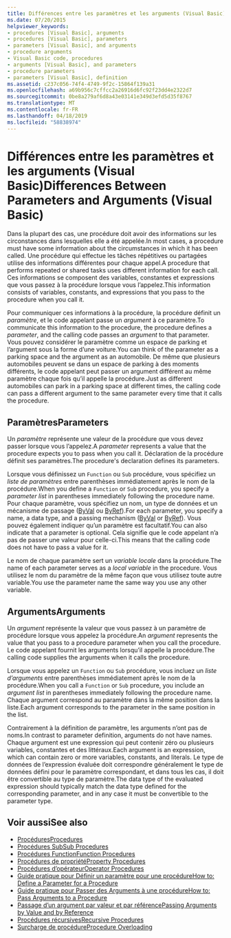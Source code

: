 ```yaml
---
title: Différences entre les paramètres et les arguments (Visual Basic)
ms.date: 07/20/2015
helpviewer_keywords:
- procedures [Visual Basic], arguments
- procedures [Visual Basic], parameters
- parameters [Visual Basic], and arguments
- procedure arguments
- Visual Basic code, procedures
- arguments [Visual Basic], and parameters
- procedure parameters
- parameters [Visual Basic], definition
ms.assetid: c237c056-74f4-4749-9f2c-15864f139a31
ms.openlocfilehash: a69b956c7cffcc2a26916d6fc92f23dd4e2322d7
ms.sourcegitcommit: 0be8a279af6d8a43e03141e349d3efd5d35f8767
ms.translationtype: MT
ms.contentlocale: fr-FR
ms.lasthandoff: 04/18/2019
ms.locfileid: "58838974"
---
```

# <a name="differences-between-parameters-and-arguments-visual-basic"></a><span data-ttu-id="d6a31-102">Différences entre les paramètres et les arguments (Visual Basic)</span><span class="sxs-lookup"><span data-stu-id="d6a31-102">Differences Between Parameters and Arguments (Visual Basic)</span></span>
<span data-ttu-id="d6a31-103">Dans la plupart des cas, une procédure doit avoir des informations sur les circonstances dans lesquelles elle a été appelée.</span><span class="sxs-lookup"><span data-stu-id="d6a31-103">In most cases, a procedure must have some information about the circumstances in which it has been called.</span></span> <span data-ttu-id="d6a31-104">Une procédure qui effectue les tâches répétitives ou partagées utilise des informations différentes pour chaque appel.</span><span class="sxs-lookup"><span data-stu-id="d6a31-104">A procedure that performs repeated or shared tasks uses different information for each call.</span></span> <span data-ttu-id="d6a31-105">Ces informations se composent des variables, constantes et expressions que vous passez à la procédure lorsque vous l’appelez.</span><span class="sxs-lookup"><span data-stu-id="d6a31-105">This information consists of variables, constants, and expressions that you pass to the procedure when you call it.</span></span>  
  
 <span data-ttu-id="d6a31-106">Pour communiquer ces informations à la procédure, la procédure définit un *paramètre*, et le code appelant passe un *argument* à ce paramètre.</span><span class="sxs-lookup"><span data-stu-id="d6a31-106">To communicate this information to the procedure, the procedure defines a *parameter*, and the calling code passes an *argument* to that parameter.</span></span> <span data-ttu-id="d6a31-107">Vous pouvez considérer le paramètre comme un espace de parking et l’argument sous la forme d’une voiture.</span><span class="sxs-lookup"><span data-stu-id="d6a31-107">You can think of the parameter as a parking space and the argument as an automobile.</span></span> <span data-ttu-id="d6a31-108">De même que plusieurs automobiles peuvent se dans un espace de parking à des moments différents, le code appelant peut passer un argument différent au même paramètre chaque fois qu’il appelle la procédure.</span><span class="sxs-lookup"><span data-stu-id="d6a31-108">Just as different automobiles can park in a parking space at different times, the calling code can pass a different argument to the same parameter every time that it calls the procedure.</span></span>  
  
## <a name="parameters"></a><span data-ttu-id="d6a31-109">Paramètres</span><span class="sxs-lookup"><span data-stu-id="d6a31-109">Parameters</span></span>  
 <span data-ttu-id="d6a31-110">Un *paramètre* représente une valeur de la procédure que vous devez passer lorsque vous l’appelez.</span><span class="sxs-lookup"><span data-stu-id="d6a31-110">A *parameter* represents a value that the procedure expects you to pass when you call it.</span></span> <span data-ttu-id="d6a31-111">Déclaration de la procédure définit ses paramètres.</span><span class="sxs-lookup"><span data-stu-id="d6a31-111">The procedure's declaration defines its parameters.</span></span>  
  
 <span data-ttu-id="d6a31-112">Lorsque vous définissez un `Function` ou `Sub` procédure, vous spécifiez un *liste de paramètres* entre parenthèses immédiatement après le nom de la procédure.</span><span class="sxs-lookup"><span data-stu-id="d6a31-112">When you define a `Function` or `Sub` procedure, you specify a *parameter list* in parentheses immediately following the procedure name.</span></span> <span data-ttu-id="d6a31-113">Pour chaque paramètre, vous spécifiez un nom, un type de données et un mécanisme de passage ([ByVal](../../../../visual-basic/language-reference/modifiers/byval.md) ou [ByRef](../../../../visual-basic/language-reference/modifiers/byref.md)).</span><span class="sxs-lookup"><span data-stu-id="d6a31-113">For each parameter, you specify a name, a data type, and a passing mechanism ([ByVal](../../../../visual-basic/language-reference/modifiers/byval.md) or [ByRef](../../../../visual-basic/language-reference/modifiers/byref.md)).</span></span> <span data-ttu-id="d6a31-114">Vous pouvez également indiquer qu’un paramètre est facultatif.</span><span class="sxs-lookup"><span data-stu-id="d6a31-114">You can also indicate that a parameter is optional.</span></span> <span data-ttu-id="d6a31-115">Cela signifie que le code appelant n’a pas de passer une valeur pour celle-ci.</span><span class="sxs-lookup"><span data-stu-id="d6a31-115">This means that the calling code does not have to pass a value for it.</span></span>  
  
 <span data-ttu-id="d6a31-116">Le nom de chaque paramètre sert un *variable locale* dans la procédure.</span><span class="sxs-lookup"><span data-stu-id="d6a31-116">The name of each parameter serves as a *local variable* in the procedure.</span></span> <span data-ttu-id="d6a31-117">Vous utilisez le nom du paramètre de la même façon que vous utilisez toute autre variable.</span><span class="sxs-lookup"><span data-stu-id="d6a31-117">You use the parameter name the same way you use any other variable.</span></span>  
  
## <a name="arguments"></a><span data-ttu-id="d6a31-118">Arguments</span><span class="sxs-lookup"><span data-stu-id="d6a31-118">Arguments</span></span>  
 <span data-ttu-id="d6a31-119">Un *argument* représente la valeur que vous passez à un paramètre de procédure lorsque vous appelez la procédure.</span><span class="sxs-lookup"><span data-stu-id="d6a31-119">An *argument* represents the value that you pass to a procedure parameter when you call the procedure.</span></span> <span data-ttu-id="d6a31-120">Le code appelant fournit les arguments lorsqu’il appelle la procédure.</span><span class="sxs-lookup"><span data-stu-id="d6a31-120">The calling code supplies the arguments when it calls the procedure.</span></span>  
  
 <span data-ttu-id="d6a31-121">Lorsque vous appelez un `Function` ou `Sub` procédure, vous incluez un *liste d’arguments* entre parenthèses immédiatement après le nom de la procédure.</span><span class="sxs-lookup"><span data-stu-id="d6a31-121">When you call a `Function` or `Sub` procedure, you include an *argument list* in parentheses immediately following the procedure name.</span></span> <span data-ttu-id="d6a31-122">Chaque argument correspond au paramètre dans la même position dans la liste.</span><span class="sxs-lookup"><span data-stu-id="d6a31-122">Each argument corresponds to the parameter in the same position in the list.</span></span>  
  
 <span data-ttu-id="d6a31-123">Contrairement à la définition de paramètre, les arguments n’ont pas de noms.</span><span class="sxs-lookup"><span data-stu-id="d6a31-123">In contrast to parameter definition, arguments do not have names.</span></span> <span data-ttu-id="d6a31-124">Chaque argument est une expression qui peut contenir zéro ou plusieurs variables, constantes et des littéraux.</span><span class="sxs-lookup"><span data-stu-id="d6a31-124">Each argument is an expression, which can contain zero or more variables, constants, and literals.</span></span> <span data-ttu-id="d6a31-125">Le type de données de l’expression évaluée doit correspondre généralement le type de données défini pour le paramètre correspondant, et dans tous les cas, il doit être convertible au type de paramètre.</span><span class="sxs-lookup"><span data-stu-id="d6a31-125">The data type of the evaluated expression should typically match the data type defined for the corresponding parameter, and in any case it must be convertible to the parameter type.</span></span>  
  
## <a name="see-also"></a><span data-ttu-id="d6a31-126">Voir aussi</span><span class="sxs-lookup"><span data-stu-id="d6a31-126">See also</span></span>

- [<span data-ttu-id="d6a31-127">Procédures</span><span class="sxs-lookup"><span data-stu-id="d6a31-127">Procedures</span></span>](./index.md)
- [<span data-ttu-id="d6a31-128">Procédures Sub</span><span class="sxs-lookup"><span data-stu-id="d6a31-128">Sub Procedures</span></span>](./sub-procedures.md)
- [<span data-ttu-id="d6a31-129">Procédures Function</span><span class="sxs-lookup"><span data-stu-id="d6a31-129">Function Procedures</span></span>](./function-procedures.md)
- [<span data-ttu-id="d6a31-130">Procédures de propriété</span><span class="sxs-lookup"><span data-stu-id="d6a31-130">Property Procedures</span></span>](./property-procedures.md)
- [<span data-ttu-id="d6a31-131">Procédures d’opérateur</span><span class="sxs-lookup"><span data-stu-id="d6a31-131">Operator Procedures</span></span>](./operator-procedures.md)
- [<span data-ttu-id="d6a31-132">Guide pratique pour Définir un paramètre pour une procédure</span><span class="sxs-lookup"><span data-stu-id="d6a31-132">How to: Define a Parameter for a Procedure</span></span>](./how-to-define-a-parameter-for-a-procedure.md)
- [<span data-ttu-id="d6a31-133">Guide pratique pour Passer des Arguments à une procédure</span><span class="sxs-lookup"><span data-stu-id="d6a31-133">How to: Pass Arguments to a Procedure</span></span>](./how-to-pass-arguments-to-a-procedure.md)
- [<span data-ttu-id="d6a31-134">Passage d’un argument par valeur et par référence</span><span class="sxs-lookup"><span data-stu-id="d6a31-134">Passing Arguments by Value and by Reference</span></span>](./passing-arguments-by-value-and-by-reference.md)
- [<span data-ttu-id="d6a31-135">Procédures récursives</span><span class="sxs-lookup"><span data-stu-id="d6a31-135">Recursive Procedures</span></span>](./recursive-procedures.md)
- [<span data-ttu-id="d6a31-136">Surcharge de procédure</span><span class="sxs-lookup"><span data-stu-id="d6a31-136">Procedure Overloading</span></span>](./procedure-overloading.md)
